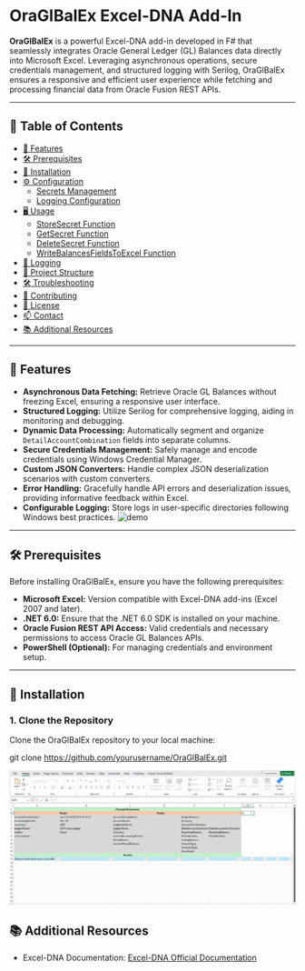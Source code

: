 ﻿# OraGlBalEx Excel-DNA Add-In


**OraGlBalEx** is a powerful Excel-DNA add-in developed in F# that seamlessly integrates Oracle General Ledger (GL) Balances data directly into Microsoft Excel. Leveraging asynchronous operations, secure credentials management, and structured logging with Serilog, OraGlBalEx ensures a responsive and efficient user experience while fetching and processing financial data from Oracle Fusion REST APIs.

---

## 📄 Table of Contents

- [🚀 Features](#-features)
- [🛠 Prerequisites](#-prerequisites)
- [📝 Installation](#-installation)
- [⚙️ Configuration](#-configuration)
    - [Secrets Management](#secrets-management)
    - [Logging Configuration](#logging-configuration)
- [🖥 Usage](#-usage)
    - [StoreSecret Function](#storesecret-function)
    - [GetSecret Function](#getsecret-function)
    - [DeleteSecret Function](#deletesecret-function)
    - [WriteBalancesFieldsToExcel Function](#writebalancesfieldstoexcel-function)
- [📜 Logging](#-logging)
- [🔧 Project Structure](#-project-structure)
- [🛠 Troubleshooting](#-troubleshooting)
- [🤝 Contributing](#-contributing)
- [📝 License](#-license)
- [📫 Contact](#-contact)
- [📚 Additional Resources](#-additional-resources)

---

## 🚀 Features

- **Asynchronous Data Fetching:** Retrieve Oracle GL Balances without freezing Excel, ensuring a responsive user interface.
- **Structured Logging:** Utilize Serilog for comprehensive logging, aiding in monitoring and debugging.
- **Dynamic Data Processing:** Automatically segment and organize `DetailAccountCombination` fields into separate columns.
- **Secure Credentials Management:** Safely manage and encode credentials using Windows Credential Manager.
- **Custom JSON Converters:** Handle complex JSON deserialization scenarios with custom converters.
- **Error Handling:** Gracefully handle API errors and deserialization issues, providing informative feedback within Excel.
- **Configurable Logging:** Store logs in user-specific directories following Windows best practices.
  ![demo](gifs/glbalexdemo.gif)
---

## 🛠 Prerequisites

Before installing OraGlBalEx, ensure you have the following prerequisites:

- **Microsoft Excel:** Version compatible with Excel-DNA add-ins (Excel 2007 and later).
- **.NET 6.0:** Ensure that the .NET 6.0 SDK is installed on your machine.
- **Oracle Fusion REST API Access:** Valid credentials and necessary permissions to access Oracle GL Balances APIs.
- **PowerShell (Optional):** For managing credentials and environment setup.

---

## 📝 Installation

### 1. **Clone the Repository**

Clone the OraGlBalEx repository to your local machine:

git clone https://github.com/yourusername/OraGlBalEx.git

![demo](gifs/credentials.gif)

## 📚 Additional Resources
- Excel-DNA Documentation:
[Excel-DNA Official Documentation](https://excel-dna.net/)




